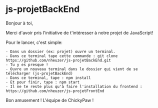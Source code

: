 # js-projetBackEnd

Bonjour à toi,

Merci d'avoir pris l'initiative de t'intéresser à notre projet de JavaScript!

Pour le lancer, c'est simple:

    - Dans un dossier (ex: projet) ouvre un terminal.
    - Dans ce terminal tape cette commande : git clone https://github.com/nheuzer/js-projetBackEnd.git
    - Tu y es presque !
    - Ouvre un nouveau terminal dans le dossier qui vient de se télécharger (js-projetBackEnd)
    - Dans ce terminal, tape : npm install
    - Et pour finir, tape : npm start
    - Il ne te reste plus qu'à faire l'installation du frontend : https://github.com/nheuzer/js-projetFrontEnd

Bon amusement ! 
L'équipe de ChickyPaw !